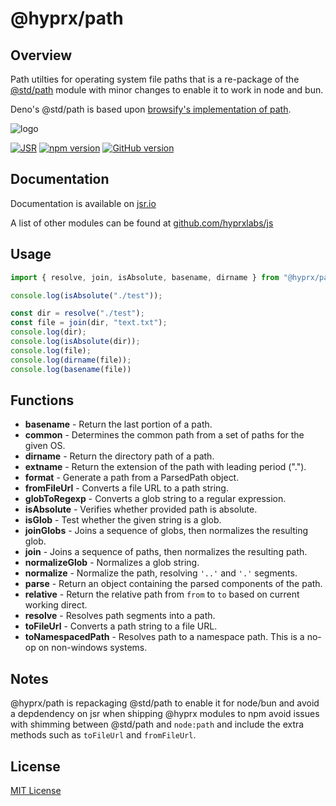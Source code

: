 # @hyprx/path

## Overview

Path utilties for operating system file paths that is a re-package
of the [@std/path](https://jsr.io/@std/path) module with minor
changes to enable it to work in node and bun.

Deno's @std/path is based upon [browsify's implementation of path](https://github.com/browserify/path-browserify/tree/master).

![logo](https://raw.githubusercontent.com/hyprxlabs/js/refs/heads/main/assets/logo.png)

[![JSR](https://jsr.io/badges/@hyprx/path)](https://jsr.io/@hyprx/path)
[![npm version](https://badge.fury.io/js/@hyprx%2Fpath.svg)](https://badge.fury.io/js/@hyprx%2Fpath)
[![GitHub version](https://badge.fury.io/gh/hyprxlabs%2Fjs.svg)](https://badge.fury.io/gh/hyprxlabs%2Fjs)

## Documentation

Documentation is available on [jsr.io](https://jsr.io/@hyprx/path/doc)

A list of other modules can be found at [github.com/hyprxlabs/js](https://github.com/hyprxlabs/js)

## Usage

```typescript
import { resolve, join, isAbsolute, basename, dirname } from "@hyprx/path";

console.log(isAbsolute("./test"));

const dir = resolve("./test");
const file = join(dir, "text.txt");
console.log(dir);
console.log(isAbsolute(dir));
console.log(file);
console.log(dirname(file));
console.log(basename(file))

```

## Functions

- **basename** - Return the last portion of a path.
- **common** - Determines the common path from a set of paths for the given OS.
- **dirname** - Return the directory path of a path.
- **extname** - Return the extension of the path with leading period (".").
- **format** - Generate a path from a ParsedPath object.
- **fromFileUrl** - Converts a file URL to a path string.
- **globToRegexp** - Converts a glob string to a regular expression.
- **isAbsolute** - Verifies whether provided path is absolute.
- **isGlob** - Test whether the given string is a glob.
- **joinGlobs** - Joins a sequence of globs, then normalizes the resulting glob.
- **join** - Joins a sequence of paths, then normalizes the resulting path.
- **normalizeGlob** - Normalizes a glob string.
- **normalize** - Normalize the path, resolving `'..'` and `'.'` segments.
- **parse** - Return an object containing the parsed components of the path.
- **relative** - Return the relative path from `from` to `to` based on current working direct.
- **resolve** -  Resolves path segments into a path.
- **toFileUrl** - Converts a path string to a file URL.
- **toNamespacedPath** - Resolves path to a namespace path.  This is a no-op on non-windows systems.

## Notes

@hyprx/path is repackaging @std/path to enable it for node/bun and avoid a depdendency on jsr
when shipping @hyprx modules to npm avoid issues with shimming between @std/path
and `node:path` and include the extra methods such as `toFileUrl` and `fromFileUrl`.

## License

[MIT License](./LICENSE.md)
